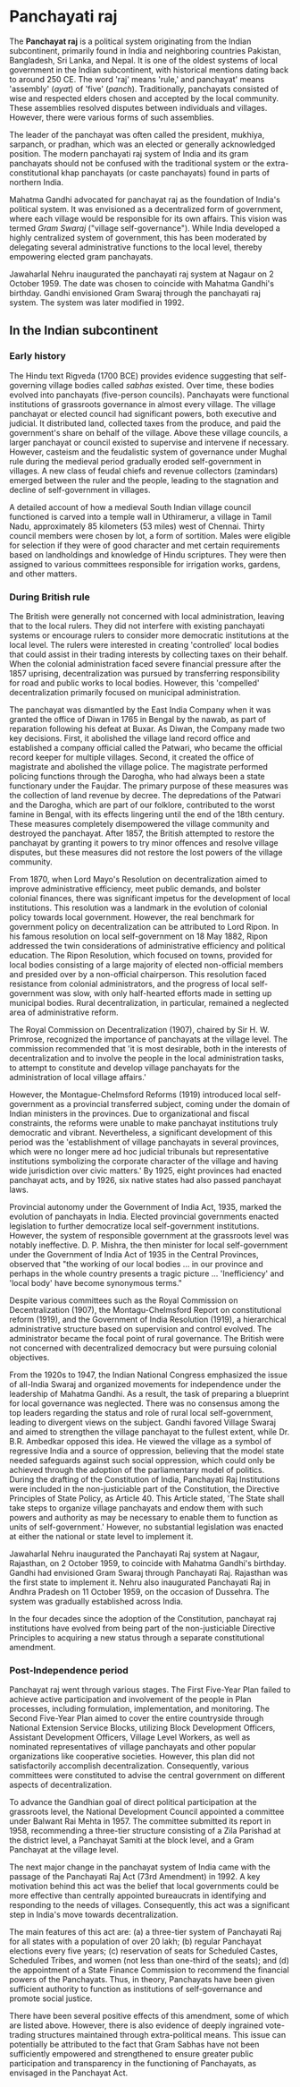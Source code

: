 # Panchayati raj

The **Panchayat raj** is a political system originating from the Indian subcontinent, primarily found in India and neighboring countries Pakistan, Bangladesh, Sri Lanka, and Nepal. It is one of the oldest systems of local government in the Indian subcontinent, with historical mentions dating back to around 250 CE. The word 'raj' means 'rule,' and panchayat' means 'assembly' (*ayat*) of 'five' (*panch*). Traditionally, panchayats consisted of wise and respected elders chosen and accepted by the local community. These assemblies resolved disputes between individuals and villages. However, there were various forms of such assemblies.

The leader of the panchayat was often called the president, mukhiya, sarpanch, or pradhan, which was an elected or generally acknowledged position. The modern panchayati raj system of India and its gram panchayats should not be confused with the traditional system or the extra-constitutional khap panchayats (or caste panchayats) found in parts of northern India.

Mahatma Gandhi advocated for panchayat raj as the foundation of India's political system. It was envisioned as a decentralized form of government, where each village would be responsible for its own affairs. This vision was termed *Gram Swaraj* ("village self-governance"). While India developed a highly centralized system of government, this has been moderated by delegating several administrative functions to the local level, thereby empowering elected gram panchayats.

Jawaharlal Nehru inaugurated the panchayati raj system at Nagaur on 2 October 1959\. The date was chosen to coincide with Mahatma Gandhi's birthday. Gandhi envisioned Gram Swaraj through the panchayati raj system. The system was later modified in 1992\.

In the Indian subcontinent
--------------------------

### Early history

The Hindu text Rigveda (1700 BCE) provides evidence suggesting that self-governing village bodies called *sabhas* existed. Over time, these bodies evolved into panchayats (five-person councils). Panchayats were functional institutions of grassroots governance in almost every village. The village panchayat or elected council had significant powers, both executive and judicial. It distributed land, collected taxes from the produce, and paid the government's share on behalf of the village. Above these village councils, a larger panchayat or council existed to supervise and intervene if necessary. However, casteism and the feudalistic system of governance under Mughal rule during the medieval period gradually eroded self-government in villages. A new class of feudal chiefs and revenue collectors (zamindars) emerged between the ruler and the people, leading to the stagnation and decline of self-government in villages.

A detailed account of how a medieval South Indian village council functioned is carved into a temple wall in Uthiramerur, a village in Tamil Nadu, approximately 85 kilometers (53 miles) west of Chennai. Thirty council members were chosen by lot, a form of sortition. Males were eligible for selection if they were of good character and met certain requirements based on landholdings and knowledge of Hindu scriptures. They were then assigned to various committees responsible for irrigation works, gardens, and other matters.

### During British rule

The British were generally not concerned with local administration, leaving that to the local rulers. They did not interfere with existing panchayati systems or encourage rulers to consider more democratic institutions at the local level. The rulers were interested in creating 'controlled' local bodies that could assist in their trading interests by collecting taxes on their behalf. When the colonial administration faced severe financial pressure after the 1857 uprising, decentralization was pursued by transferring responsibility for road and public works to local bodies. However, this 'compelled' decentralization primarily focused on municipal administration.

The panchayat was dismantled by the East India Company when it was granted the office of Diwan in 1765 in Bengal by the nawab, as part of reparation following his defeat at Buxar. As Diwan, the Company made two key decisions. First, it abolished the village land record office and established a company official called the Patwari, who became the official record keeper for multiple villages. Second, it created the office of magistrate and abolished the village police. The magistrate performed policing functions through the Darogha, who had always been a state functionary under the Faujdar. The primary purpose of these measures was the collection of land revenue by decree. The depredations of the Patwari and the Darogha, which are part of our folklore, contributed to the worst famine in Bengal, with its effects lingering until the end of the 18th century. These measures completely disempowered the village community and destroyed the panchayat. After 1857, the British attempted to restore the panchayat by granting it powers to try minor offences and resolve village disputes, but these measures did not restore the lost powers of the village community.

From 1870, when Lord Mayo's Resolution on decentralization aimed to improve administrative efficiency, meet public demands, and bolster colonial finances, there was significant impetus for the development of local institutions. This resolution was a landmark in the evolution of colonial policy towards local government. However, the real benchmark for government policy on decentralization can be attributed to Lord Ripon. In his famous resolution on local self-government on 18 May 1882, Ripon addressed the twin considerations of administrative efficiency and political education. The Ripon Resolution, which focused on towns, provided for local bodies consisting of a large majority of elected non-official members and presided over by a non-official chairperson. This resolution faced resistance from colonial administrators, and the progress of local self-government was slow, with only half-hearted efforts made in setting up municipal bodies. Rural decentralization, in particular, remained a neglected area of administrative reform.

The Royal Commission on Decentralization (1907\), chaired by Sir H. W. Primrose, recognized the importance of panchayats at the village level. The commission recommended that 'it is most desirable, both in the interests of decentralization and to involve the people in the local administration tasks, to attempt to constitute and develop village panchayats for the administration of local village affairs.'

However, the Montague-Chelmsford Reforms (1919\) introduced local self-government as a provincial transferred subject, coming under the domain of Indian ministers in the provinces. Due to organizational and fiscal constraints, the reforms were unable to make panchayat institutions truly democratic and vibrant. Nevertheless, a significant development of this period was the 'establishment of village panchayats in several provinces, which were no longer mere ad hoc judicial tribunals but representative institutions symbolizing the corporate character of the village and having wide jurisdiction over civic matters.' By 1925, eight provinces had enacted panchayat acts, and by 1926, six native states had also passed panchayat laws.

Provincial autonomy under the Government of India Act, 1935, marked the evolution of panchayats in India. Elected provincial governments enacted legislation to further democratize local self-government institutions. However, the system of responsible government at the grassroots level was notably ineffective. D. P. Mishra, the then minister for local self-government under the Government of India Act of 1935 in the Central Provinces, observed that "the working of our local bodies ... in our province and perhaps in the whole country presents a tragic picture ... 'Inefficiency' and 'local body' have become synonymous terms."

Despite various committees such as the Royal Commission on Decentralization (1907\), the Montagu-Chelmsford Report on constitutional reform (1919\), and the Government of India Resolution (1919\), a hierarchical administrative structure based on supervision and control evolved. The administrator became the focal point of rural governance. The British were not concerned with decentralized democracy but were pursuing colonial objectives.

From the 1920s to 1947, the Indian National Congress emphasized the issue of all-India Swaraj and organized movements for independence under the leadership of Mahatma Gandhi. As a result, the task of preparing a blueprint for local governance was neglected. There was no consensus among the top leaders regarding the status and role of rural local self-government, leading to divergent views on the subject. Gandhi favored Village Swaraj and aimed to strengthen the village panchayat to the fullest extent, while Dr. B.R. Ambedkar opposed this idea. He viewed the village as a symbol of regressive India and a source of oppression, believing that the model state needed safeguards against such social oppression, which could only be achieved through the adoption of the parliamentary model of politics. During the drafting of the Constitution of India, Panchayati Raj Institutions were included in the non-justiciable part of the Constitution, the Directive Principles of State Policy, as Article 40\. This Article stated, 'The State shall take steps to organize village panchayats and endow them with such powers and authority as may be necessary to enable them to function as units of self-government.' However, no substantial legislation was enacted at either the national or state level to implement it.

Jawaharlal Nehru inaugurated the Panchayati Raj system at Nagaur, Rajasthan, on 2 October 1959, to coincide with Mahatma Gandhi's birthday. Gandhi had envisioned Gram Swaraj through Panchayati Raj. Rajasthan was the first state to implement it. Nehru also inaugurated Panchayati Raj in Andhra Pradesh on 11 October 1959, on the occasion of Dussehra. The system was gradually established across India.

In the four decades since the adoption of the Constitution, panchayat raj institutions have evolved from being part of the non-justiciable Directive Principles to acquiring a new status through a separate constitutional amendment.

### Post-Independence period

Panchayat raj went through various stages. The First Five-Year Plan failed to achieve active participation and involvement of the people in Plan processes, including formulation, implementation, and monitoring. The Second Five-Year Plan aimed to cover the entire countryside through National Extension Service Blocks, utilizing Block Development Officers, Assistant Development Officers, Village Level Workers, as well as nominated representatives of village panchayats and other popular organizations like cooperative societies. However, this plan did not satisfactorily accomplish decentralization. Consequently, various committees were constituted to advise the central government on different aspects of decentralization.

To advance the Gandhian goal of direct political participation at the grassroots level, the National Development Council appointed a committee under Balwant Rai Mehta in 1957\. The committee submitted its report in 1958, recommending a three-tier structure consisting of a Zila Parishad at the district level, a Panchayat Samiti at the block level, and a Gram Panchayat at the village level.

The next major change in the panchayat system of India came with the passage of the Panchayati Raj Act (73rd Amendment) in 1992\. A key motivation behind this act was the belief that local governments could be more effective than centrally appointed bureaucrats in identifying and responding to the needs of villages. Consequently, this act was a significant step in India's move towards decentralization.

The main features of this act are: (a) a three-tier system of Panchayati Raj for all states with a population of over 20 lakh; (b) regular Panchayat elections every five years; (c) reservation of seats for Scheduled Castes, Scheduled Tribes, and women (not less than one-third of the seats); and (d) the appointment of a State Finance Commission to recommend the financial powers of the Panchayats. Thus, in theory, Panchayats have been given sufficient authority to function as institutions of self-governance and promote social justice.

There have been several positive effects of this amendment, some of which are listed above. However, there is also evidence of deeply ingrained vote-trading structures maintained through extra-political means. This issue can potentially be attributed to the fact that Gram Sabhas have not been sufficiently empowered and strengthened to ensure greater public participation and transparency in the functioning of Panchayats, as envisaged in the Panchayat Act.